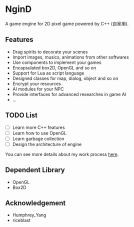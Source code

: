 # NginD
A game engine for 2D pixel game powered by C++ (自家用). 

## Features
+ Drag spirits to decorate your scenes
+ Import images, musics, animations from other softwares
+ Use components to implement your games
+ Encapsulated box2D, OpenGL and so on
+ Support for Lua as script language
+ Designed classes for map, dialog, object and so on
+ Encrypt your resources
+ AI modules for your NPC
+ Provide interfaces for advanced researches in game AI
+ ...

## TODO List
+ [ ] Learn more C++ features
+ [ ] Learn how to use OpenGL
+ [ ] Learn garbage collection
+ [ ] Design the architecture of engine

You can see more details about my work process [here](https://docs.qq.com/doc/DU3h2bVBVcHZrdnNr).

## Dependent Library
+ OpenGL
+ Box2D

## Acknowledgement
+ Humphrey_Yang
+ riceblast